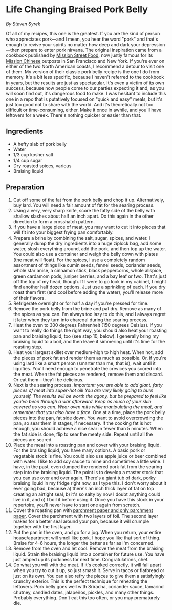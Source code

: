 # Life Changing Braised Pork Belly

_By Steven Syrek_

Of all of my recipes, this one is the greatest. If you are the kind of person who appreciates pork—and I mean, you hear the word "pork" and that's enough to revive your spirits no matter how deep and dark your depression—then prepare to enter pork nirvana. The original inspiration came from a cookbook published by [Mission Street Food](http://www.missionstreetfood.com), now justly famous for its [Mission Chinese](https://www.missionchinesefood.com) outposts in San Francisco and New York. If you're ever on either of the two North American coasts, I recommend a detour to visit one of them. My version of their classic pork belly recipe is the one I do from memory. It's a bit less specific, because I haven't referred to the cookbook in years, but the results are just as spectacular. It's even a victim of its own success, because now people come to our parties expecting it and, as you will soon find out, it's dangerous food to make. I was hesitant to include this one in a repo that is putatively focused on "quick and easy" meals, but it's just too good not to share with the world. And it's theoretically not too difficult or time-consuming, either. Make it once in awhile, and you'll have leftovers for a week. There's nothing quicker or easier than that.

## Ingredients

- A hefty slab of pork belly
- Water
- 1/3 cup kosher salt
- 1/4 cup sugar
- Dry roasted spices, various
- Braising liquid

## Preparation

1. Cut off some of the fat from the pork belly and chop it up. Alternatively, buy lard. You will need a fair amount of fat for the searing process.
2. Using a very, very sharp knife, score the fatty side of the belly with shallow slashes about half an inch apart. Do this again in the other direction to form a crosshatch pattern.
3. If you have a large piece of meat, you may want to cut it into pieces that will fit into your biggest frying pan comfortably.
4. Prepare a brine by combining the salt, sugar, spices, and water. I generally dump the dry ingredients into a huge ziplock bag, add some water, slosh everything around, add the pork, and then top up the water. You could also use a container and weigh the belly down with plates (the meat will float). For the spices, I use a completely random assortment of things like cumin seeds, fennel seeds, coriander seeds, whole star anise, a cinnamon stick, black peppercorns, whole allspice, green cardamom pods, juniper berries, and a bay leaf or two. That's just off the top of my head, though. If I were to go look in my cabinet, I might find another half dozen options. Just use a sprinkling of each. If you dry roast them first (and cool before adding the water), you'll release more of their flavors.
5. Refrigerate overnight or for half a day if you're pressed for time.
6. Remove the pork belly from the brine and pat dry. Remove as many of the spices as you can. I'm always too lazy to do this, and I always regret it later when they turn into charcoal during the searing process.
7. Heat the oven to 300 degrees Fahrenheit (150 degrees Celsius). If you want to really do things the right way, you should also heat your roasting pan and braising liquid, too (see step 10, below). I generally bring my braising liquid to a boil, and then leave it simmering until it's time for the roasting step.
8. Heat your largest skillet over medium-high to high heat. When hot, add the pieces of pork fat and render them as much as possible. Or, if you're using lard like a smart person (smarter than me, that is), wait until it liquifies. You'll need enough to penetrate the crevices you scored into the meat. When the fat pieces are rendered, remove them and discard. Or eat them—they'll be delicious.
9. Next is the searing process. _Important: you are able to add giant, fatty pieces of meat into super-hot oil! You are very likely going to burn yourself. The results will be worth the agony, but be prepared to feel like you've been through a war afterward. Keep as much of your skin covered as you can. Wear oven mits while manipulating the meat, and remember that you also have a face_. One at a time, place the pork belly pieces into the pan, fat side down. You want to avoid overcrowding the pan, so sear them in stages, if necessary. If the cooking fat is hot enough, you should achieve a nice sear in fewer than 5 minutes. When the fat side is done, flip to sear the meaty side. Repeat until all the pieces are seared.
10. Place the meat into a roasting pan and cover with your braising liquid. For the braising liquid, you have many options. A basic pork or vegetable stock is fine. You could also use apple juice or beer combined with water. I like to add soy sauce to mine and sometimes a little wine. I have, in the past, even dumped the rendered pork fat from the searing step into the braising liquid. The point is to develop a master stock that you can use over and over again. There's a giant tub of dark, porky braising liquid in my fridge right now, as I type this. I don't worry about it ever going bad, because a) there's an inch thick layer of fat on top creating an airtight seal, b) it's so salty by now I doubt anything could live in it, and c) I boil it before using it. Once you have this stock in your repertoire, you'll never have to start one again from scratch.
11. Cover the roasting pan with [parchment paper and only parchment paper](https://www.marthastewart.com/269281/parchment-vs-wax-paper). Cover the parchment with two layers of foil. The second layer makes for a better seal around your pan, because it will crumple together with the first layer.
12. Put the pan in the oven, and go for a jog. When you return, your entire house/apartment will smell like pork. I hope you like that sort of thing. Braise for 4-6 hours, the longer the better as far as I'm concerned.
13. Remove from the oven and let cool. Remove the meat from the braising liquid. Strain the braising liquid into a container for future use. You have just amped up its porkiness for next time. Congratulations, chef.
14. Do what you will with the meat. If it's cooked correctly, it will fall apart when you try to cut it up, so just smash it. Serve in tacos or flatbread or just on its own. You can also refry the pieces to give them a satisfyingly crunchy exterior. This is the perfect technique for reheating the leftovers. Pork belly goes well with Sriracha, coriander sauce, tamarind chutney, candied dates, jalapeños, pickles, and many other things. Probably everything. Don't eat this too often, or you may prematurely die.